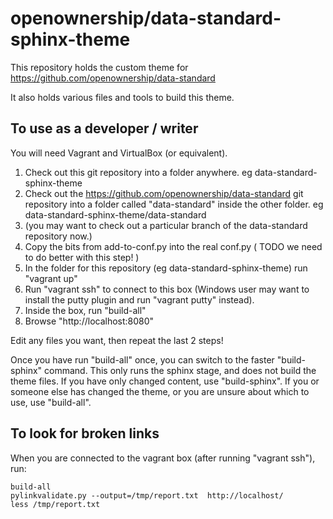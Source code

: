 # openownership/data-standard-sphinx-theme

This repository holds the custom theme for https://github.com/openownership/data-standard

It also holds various files and tools to build this theme.

## To use as a developer / writer

You will need Vagrant and VirtualBox (or equivalent).

1. Check out this git repository into a folder anywhere.  eg data-standard-sphinx-theme
2. Check out the https://github.com/openownership/data-standard git repository into a folder called "data-standard" inside the other folder. eg data-standard-sphinx-theme/data-standard 
3. (you may want to check out a particular branch of the data-standard repository now.)
4. Copy the bits from add-to-conf.py into the real conf.py ( TODO we need to do better with this step! )
5. In the folder for this repository (eg data-standard-sphinx-theme) run "vagrant up"
6. Run "vagrant ssh" to connect to this box (Windows user may want to install the putty plugin and run "vagrant putty" instead). 
7. Inside the box, run "build-all"
8. Browse "http://localhost:8080"

Edit any files you want, then repeat the last 2 steps!

Once you have run "build-all" once, you can switch to the faster "build-sphinx" command. 
This only runs the sphinx stage, and does not build the theme files. 
If you have only changed content, use "build-sphinx". 
If you or someone else has changed the theme, or you are unsure about which to use, use "build-all". 

## To look for broken links

When you are connected to the vagrant box (after running "vagrant ssh"), run:

    build-all
    pylinkvalidate.py --output=/tmp/report.txt  http://localhost/
    less /tmp/report.txt


